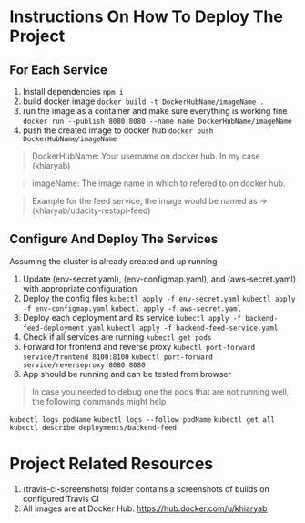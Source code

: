 # Instructions On How To Deploy The Project

## For Each Service
1. Install dependencies `npm i`
2. build docker image `docker build -t DockerHubName/imageName .`
3. run the image as a container and make sure everything is working fine `docker run --publish 8080:8080 --name name DockerHubName/imageName`
4. push the created image to docker hub `docker push DockerHubName/imageName`

> DockerHubName: Your username on docker hub. In my case (khiaryab)

> imageName: The image name in which to refered to on docker hub.

> Example for the feed service, the image would be named as -> (khiaryab/udacity-restapi-feed)

## Configure And Deploy The Services
Assuming the cluster is already created and up running
1. Update (env-secret.yaml), (env-configmap.yaml), and (aws-secret.yaml) with appropriate configuration
2. Deploy the config files
`kubectl apply -f env-secret.yaml`
`kubectl apply -f env-configmap.yaml`
`kubectl apply -f aws-secret.yaml`
3. Deploy each deployment and its service
`kubectl apply -f backend-feed-deployment.yaml`
`kubectl apply -f backend-feed-service.yaml`
4. Check if all services are running `kubectl get pods`
5. Forward for frontend and reverse proxy
`kubectl port-forward service/frontend 8100:8100`
`kubectl port-forward service/reverseproxy 8080:8080`
6. App should be running and can be tested from browser

> In case you needed to debug one the pods that are not running well, the following commands might help

`kubectl logs podName`
`kubectl logs --follow podName`
`kubectl get all`
`kubectl describe deployments/backend-feed`

# Project Related Resources
1. (travis-ci-screenshots) folder contains a screenshots of builds on configured Travis CI
2. All images are at Docker Hub: https://hub.docker.com/u/khiaryab